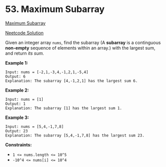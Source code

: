 # 53. Maximum Subarray

[Maximum Subarray](https://leetcode.com/problems/maximum-subarray/description/)

[Neetcode Solution](https://www.youtube.com/watch?v=5WZl3MMT0Eg&pp=ygUZbmVldGNvZGUgTWF4aW11bSBTdWJhcnJheQ%3D%3D)

Given an integer array `nums`, find the subarray (A <b>subarray</b> is a
continguous
<b>non-empty</b> sequence of elements within an array.) with the largest sum,
and return <em>its sum.</em>

**Example 1:**

```
Input: nums = [-2,1,-3,4,-1,2,1,-5,4]
Output: 6
Explanation: The subarray [4,-1,2,1] has the largest sum 6.
```

**Example 2:**

```
Input: nums = [1]
Output: 1
Explanation: The subarray [1] has the largest sum 1.
```

**Example 3:**

```
Input: nums = [5,4,-1,7,8]
Output: 23
Explanation: The subarray [5,4,-1,7,8] has the largest sum 23.
```

**Constraints:**

- `1 <= nums.length <= 10^5`
- `-10^4 <= nums[i] <= 10^4`
